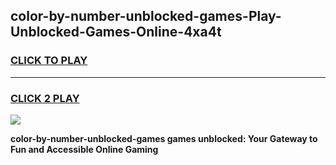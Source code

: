 
## color-by-number-unblocked-games-Play-Unblocked-Games-Online-4xa4t
<h3>
<a href="https://premium76.site?title=color-by-number-unblocked-games&ref=25A">CLICK TO PLAY</a></h3>
<hr>

<h3>
<a href="https://premium76.site?title=color-by-number-unblocked-games&ref=25A">CLICK 2 PLAY</a>
  
</h3>

<a href="https://premium76.site?title=color-by-number-unblocked-games&ref=25A"><img src="https://clearcache.store/games.png"></a>


**color-by-number-unblocked-games games unblocked: Your Gateway to Fun and Accessible Online Gaming**
